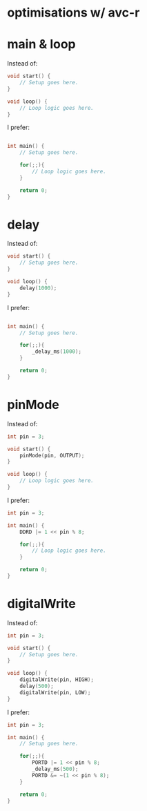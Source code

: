 # optimisations w/ avc-r

# main & loop

Instead of:

```c
void start() {
    // Setup goes here.
}

void loop() {
    // Loop logic goes here.
}
```

I prefer:

```c

int main() {
    // Setup goes here.

    for(;;){
        // Loop logic goes here.
    }

    return 0;
}
```

# delay

Instead of:

```c
void start() {
    // Setup goes here.
}

void loop() {
    delay(1000);
}
```

I prefer:

```c

int main() {
    // Setup goes here.

    for(;;){
        _delay_ms(1000);
    }

    return 0;
}
```

# pinMode

Instead of:

```c
int pin = 3;

void start() {
    pinMode(pin, OUTPUT);
}

void loop() {
    // Loop logic goes here.
}
```

I prefer:

```c
int pin = 3;

int main() {
    DDRD |= 1 << pin % 8;

    for(;;){
        // Loop logic goes here.
    }

    return 0;
}
```

# digitalWrite

Instead of:

```c
int pin = 3;

void start() {
    // Setup goes here.
}

void loop() {
    digitalWrite(pin, HIGH);
    delay(500);
    digitalWrite(pin, LOW);
}
```

I prefer:

```c
int pin = 3;

int main() {
    // Setup goes here.

    for(;;){
        PORTD |= 1 << pin % 8;
        _delay_ms(500);
        PORTD &= ~(1 << pin % 8);
    }

    return 0;
}
```
